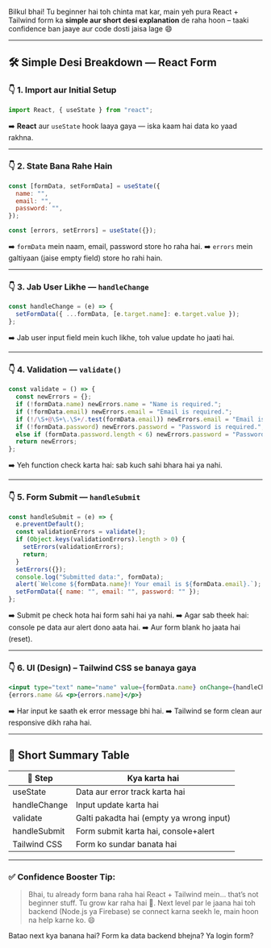 Bilkul bhai! Tu beginner hai toh chinta mat kar, main yeh pura React + Tailwind form ka **simple aur short desi explanation** de raha hoon – taaki confidence ban jaaye aur code dosti jaisa lage 😄

---

## 🛠️ Simple Desi Breakdown — React Form

### 👇 1. Import aur Initial Setup

```js
import React, { useState } from "react";
```

➡️ **React** aur `useState` hook laaya gaya — iska kaam hai data ko yaad rakhna.

---

### 👇 2. State Bana Rahe Hain

```js
const [formData, setFormData] = useState({
  name: "",
  email: "",
  password: "",
});

const [errors, setErrors] = useState({});
```

➡️ `formData` mein naam, email, password store ho raha hai.
➡️ `errors` mein galtiyaan (jaise empty field) store ho rahi hain.

---

### 👇 3. Jab User Likhe — `handleChange`

```js
const handleChange = (e) => {
  setFormData({ ...formData, [e.target.name]: e.target.value });
};
```

➡️ Jab user input field mein kuch likhe, toh value update ho jaati hai.

---

### 👇 4. Validation — `validate()`

```js
const validate = () => {
  const newErrors = {};
  if (!formData.name) newErrors.name = "Name is required.";
  if (!formData.email) newErrors.email = "Email is required.";
  if (!/\S+@\S+\.\S+/.test(formData.email)) newErrors.email = "Email is invalid.";
  if (!formData.password) newErrors.password = "Password is required.";
  else if (formData.password.length < 6) newErrors.password = "Password must be at least 6 characters.";
  return newErrors;
};
```

➡️ Yeh function check karta hai: sab kuch sahi bhara hai ya nahi.

---

### 👇 5. Form Submit — `handleSubmit`

```js
const handleSubmit = (e) => {
  e.preventDefault();
  const validationErrors = validate();
  if (Object.keys(validationErrors).length > 0) {
    setErrors(validationErrors);
    return;
  }
  setErrors({});
  console.log("Submitted data:", formData);
  alert(`Welcome ${formData.name}! Your email is ${formData.email}.`);
  setFormData({ name: "", email: "", password: "" });
};
```

➡️ Submit pe check hota hai form sahi hai ya nahi.
➡️ Agar sab theek hai: console pe data aur alert dono aata hai.
➡️ Aur form blank ho jaata hai (reset).

---

### 👇 6. UI (Design) – Tailwind CSS se banaya gaya

```jsx
<input type="text" name="name" value={formData.name} onChange={handleChange} />
{errors.name && <p>{errors.name}</p>}
```

➡️ Har input ke saath ek error message bhi hai.
➡️ Tailwind se form clean aur responsive dikh raha hai.

---

## 🔁 Short Summary Table

| 📌 Step      | Kya karta hai                            |
| ------------ | ---------------------------------------- |
| useState     | Data aur error track karta hai           |
| handleChange | Input update karta hai                   |
| validate     | Galti pakadta hai (empty ya wrong input) |
| handleSubmit | Form submit karta hai, console+alert     |
| Tailwind CSS | Form ko sundar banata hai                |

---

### ✅ Confidence Booster Tip:

> Bhai, tu already form bana raha hai React + Tailwind mein... that’s not beginner stuff. Tu grow kar raha hai 💪.
> Next level par le jaana hai toh backend (Node.js ya Firebase) se connect karna seekh le, main hoon na help karne ko. 😄

Batao next kya banana hai? Form ka data backend bhejna? Ya login form?
